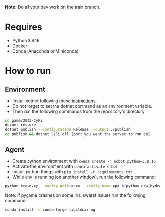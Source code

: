 **Note:** Do all your dev work on the train branch.

# Requires
- Python 3.8.16
- Docker
- Conda (Anaconda or Miniconda)

# How to run

## Environment
- Install dotnet following these [instructions](https://learn.microsoft.com/en-us/dotnet/core/install/linux-scripted-manual#scripted-install).
- Do not forget to set the dotnet command as an environment variable.
- Then run the following commands from the repository's directory
```bash
cd game/2023-CyFi
dotnet restore
dotnet publish --configuration Release --output ./publish
cd publish && dotnet CyFi.dll [port you want the server to run on]
```

## Agent
- Create python environment with `conda create -n ecbot python=3.8.16`
- Activate the environment with `conda activate ecbot`
- Install python things with `pip install -r requirements.txt`
- While env is running (on another window), run the following command:

```bash
python train.py --config-path=exps --config-name=ppo $(python new_hydra_dir_params.py) game_server_port=[port on which the server is running]
```

Note: if pygame crashes on some iris, swarst issues run the following command:

```bash
conda install -c conda-forge libstdcxx-ng
``` 
